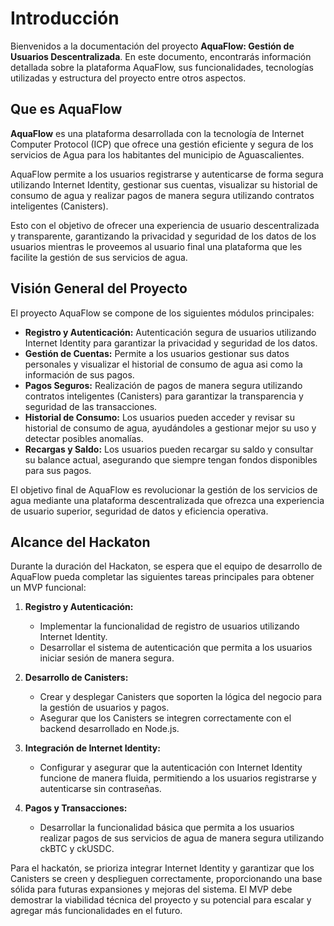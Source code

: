 # Introducción

Bienvenidos a la documentación del proyecto **AquaFlow: Gestión de Usuarios Descentralizada**. En este documento, encontrarás información detallada sobre la plataforma AquaFlow, sus funcionalidades, tecnologías utilizadas y estructura del proyecto entre otros aspectos.

## Que es AquaFlow

**AquaFlow** es una plataforma desarrollada con la tecnología de Internet Computer Protocol (ICP) que ofrece una gestión eficiente y segura de los servicios de Agua para los habitantes del municipio de Aguascalientes.

AquaFlow permite a los usuarios registrarse y autenticarse de forma segura utilizando Internet Identity, gestionar sus cuentas, visualizar su historial de consumo de agua y realizar pagos de manera segura utilizando contratos inteligentes (Canisters).

Esto con el objetivo de ofrecer una experiencia de usuario descentralizada y transparente, garantizando la privacidad y seguridad de los datos de los usuarios mientras le proveemos al usuario final una plataforma que les facilite la gestión de sus servicios de agua.

## Visión General del Proyecto

El proyecto AquaFlow se compone de los siguientes módulos principales:
- **Registro y Autenticación:** Autenticación segura de usuarios utilizando Internet Identity para garantizar la privacidad y seguridad de los datos.
- **Gestión de Cuentas:** Permite a los usuarios gestionar sus datos personales y visualizar el historial de consumo de agua asi como la información de sus pagos.
- **Pagos Seguros:** Realización de pagos de manera segura utilizando contratos inteligentes (Canisters) para garantizar la transparencia y seguridad de las transacciones.
- **Historial de Consumo:** Los usuarios pueden acceder y revisar su historial de consumo de agua, ayudándoles a gestionar mejor su uso y detectar posibles anomalías.
- **Recargas y Saldo:** Los usuarios pueden recargar su saldo y consultar su balance actual, asegurando que siempre tengan fondos disponibles para sus pagos.

El objetivo final de AquaFlow es revolucionar la gestión de los servicios de agua mediante una plataforma descentralizada que ofrezca una experiencia de usuario superior, seguridad de datos y eficiencia operativa.

## Alcance del Hackaton

Durante la duración del Hackaton, se espera que el equipo de desarrollo de AquaFlow pueda completar las siguientes tareas principales para obtener un MVP funcional:
1. **Registro y Autenticación:**
    - Implementar la funcionalidad de registro de usuarios utilizando Internet Identity.
    - Desarrollar el sistema de autenticación que permita a los usuarios iniciar sesión de manera segura.

2. **Desarrollo de Canisters:**
    - Crear y desplegar Canisters que soporten la lógica del negocio para la gestión de usuarios y pagos.
    - Asegurar que los Canisters se integren correctamente con el backend desarrollado en Node.js.

3. **Integración de Internet Identity:**
    - Configurar y asegurar que la autenticación con Internet Identity funcione de manera fluida, permitiendo a los usuarios registrarse y autenticarse sin contraseñas.

4. **Pagos y Transacciones:**
    - Desarrollar la funcionalidad básica que permita a los usuarios realizar pagos de sus servicios de agua de manera segura utilizando ckBTC y ckUSDC.

Para el hackatón, se prioriza integrar Internet Identity y garantizar que los Canisters se creen y desplieguen correctamente, proporcionando una base sólida para futuras expansiones y mejoras del sistema. El MVP debe demostrar la viabilidad técnica del proyecto y su potencial para escalar y agregar más funcionalidades en el futuro.